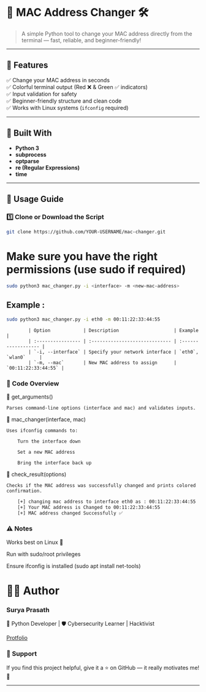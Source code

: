 # 🧠 MAC Address Changer 🛠️  
> A simple Python tool to change your MAC address directly from the terminal — fast, reliable, and beginner-friendly!

---

## 🌟 Features
✅ Change your MAC address in seconds  
✅ Colorful terminal output (Red ❌ & Green ✅ indicators)  
✅ Input validation for safety  
✅ Beginner-friendly structure and clean code  
✅ Works with Linux systems (`ifconfig` required)

---

## 🐍 Built With
- **Python 3**
- **subprocess**
- **optparse**
- **re (Regular Expressions)**
- **time**

---

## 🚀 Usage Guide

### 1️⃣ Clone or Download the Script
```bash
git clone https://github.com/YOUR-USERNAME/mac-changer.git
```
# Make sure you have the right permissions (use sudo if required)
```bash
sudo python3 mac_changer.py -i <interface> -m <new-mac-address>
```
## Example :
```bash
sudo python3 mac_changer.py -i eth0 -m 00:11:22:33:44:55
```
```
        | Option            | Description                    | Example             |
        | :---------------- | :----------------------------- | :------------------ |
        | `-i, --interface` | Specify your network interface | `eth0`, `wlan0`     |
        | `-m, --mac`       | New MAC address to assign      | `00:11:22:33:44:55` |
```

### 🧩 Code Overview

🔹 get_arguments()

    Parses command-line options (interface and mac) and validates inputs.

🔹 mac_changer(interface, mac)

    Uses ifconfig commands to:

        Turn the interface down

        Set a new MAC address

        Bring the interface back up

🔹 check_result(options)

    Checks if the MAC address was successfully changed and prints colored confirmation.

```bash
    [+] changing mac address to interface eth0 as : 00:11:22:33:44:55
    [+] Your MAC address is Changed to 00:11:22:33:44:55
    [+] MAC address changed Successfully ✅
```

### ⚠️ Notes

Works best on Linux 🐧

Run with sudo/root privileges

Ensure ifconfig is installed (sudo apt install net-tools)

# 🧑‍💻 Author

### Surya Prasath

💼 Python Developer | 🛡️ Cybersecurity Learner | Hacktivist

<a href="https://suryaprasath11.github.io/portfolio-">Protfolio</a>


### 💖 Support

If you find this project helpful, give it a ⭐ on GitHub — it really motivates me! 🌟

---

